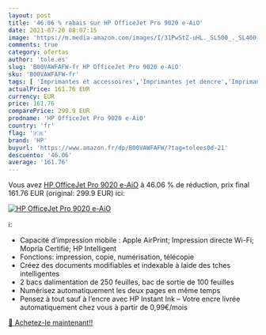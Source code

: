 ```yaml
---
layout: post
title: '46.06 % rabais sur HP OfficeJet Pro 9020 e-AiO'
date: 2021-07-20 08:07:15
image: 'https://m.media-amazon.com/images/I/31PwStZ-uHL._SL500_._SL400_.jpg'
comments: true
category: ofertas
author: 'tole.es'
slug: 'B00VAWFAFW-fr HP OfficeJet Pro 9020 e-AiO'
sku: 'B00VAWFAFW-fr'
tags: [ 'Imprimantes et accessoires','Imprimantes jet dencre','Imprimantes pour ordinateur','Informatique','hp', ]
actualPrice: 161.76 EUR
currency: EUR
price: 161.76
comparePrice: 299.9 EUR
prodname: 'HP OfficeJet Pro 9020 e-AiO'
country: 'fr'
flag: '🇫🇷'
brand: 'HP'
buyurl: 'https://www.amazon.fr/dp/B00VAWFAFW/?tag=tolees0d-21'
descuento: '46.06'
average: '161.76'
---
```


Vous avez [HP OfficeJet Pro 9020 e-AiO](https://www.amazon.fr/dp/B00VAWFAFW/?tag=tolees0d-21)  à  46.06 % de réduction, prix final  161.76 EUR (original: 299.9 EUR) ici:

[![HP OfficeJet Pro 9020 e-AiO](https://m.media-amazon.com/images/I/31PwStZ-uHL._SL500_._SL400_.jpg)](https://www.amazon.fr/dp/B00VAWFAFW/?tag=tolees0d-21)

ℹ️:

- Capacité d’impression mobile : Apple AirPrint; Impression directe Wi-Fi; Mopria Certifié; HP Intelligent
- Fonctions: impression, copie, numérisation, télécopie
- Créez des documents modifiables et indexable à laide des tches intelligentes
- 2 bacs dalimentation de 250 feuilles, bac de sortie de 100 feuilles
- Numérisez automatiquement les deux pages en même temps
- Pensez à tout sauf à l’encre avec HP Instant Ink – Votre encre livrée automatiquement chez vous à partir de 0,99€/mois

[🛒 Achetez-le maintenant!!](https://www.amazon.fr/dp/B00VAWFAFW/?tag=tolees0d-21)
